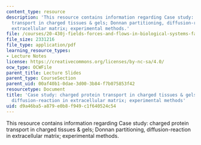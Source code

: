 ```yaml
---
content_type: resource
description: 'This resource contains information regarding Case study: charged protein
  transport in charged tissues & gels; Donnan partitioning, diffusion-reaction in
  extracellular matrix; experimental methods.'
file: /courses/20-430j-fields-forces-and-flows-in-biological-systems-fall-2015/d9a46ba5a879e0b8f949c1f640524c54_MIT20_430JF15_Lecture14.pdf
file_size: 2331216
file_type: application/pdf
learning_resource_types:
- Lecture Notes
license: https://creativecommons.org/licenses/by-nc-sa/4.0/
ocw_type: OCWFile
parent_title: Lecture Slides
parent_type: CourseSection
parent_uid: 00af40b1-0dae-3d00-3b84-f7b075853f42
resourcetype: Document
title: 'Case study: charged protein transport in charged tissues & gels; Donnan partitioning,
  diffusion-reaction in extracellular matrix; experimental methods'
uid: d9a46ba5-a879-e0b8-f949-c1f640524c54
---
```

This resource contains information regarding Case study: charged protein transport in charged tissues & gels; Donnan partitioning, diffusion-reaction in extracellular matrix; experimental methods.